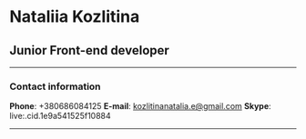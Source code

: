 # Nataliia Kozlitina

## Junior Front-end developer

---

### Contact information

**Phone**: +380686084125
**E-mail**: kozlitinanatalia.e@gmail.com
**Skype**: live:.cid.1e9a541525f10884

---
